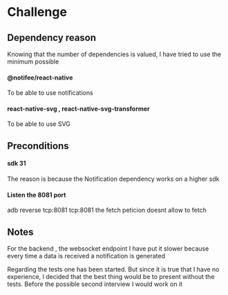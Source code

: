 # Challenge

## Dependency reason

Knowing that the number of dependencies is valued, I have tried to use the minimum possible 

#### @notifee/react-native
To be able to use notifications

#### react-native-svg , react-native-svg-transformer

To be able to use SVG


## Preconditions

####  sdk  31
The reason is because the Notification dependency works on a higher sdk 

####  Listen the 8081 port
adb reverse tcp:8081 tcp:8081
the fetch peticion doesnt allow to fetch 

## Notes

For the backend , the websocket endpoint I have put it slower because every time a data is received a notification is generated 

Regarding the tests one has been started. But since it is true that I have no experience, I decided that the best thing would be to present without the tests. Before the possible second interview I would work on it 